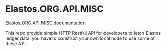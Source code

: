 Elastos.ORG.API.MISC
==============

[Elastos.ORG.API.MISC documentation](https://apimisc.readthedocs.io)

This repo provide simple HTTP Restful API for developers to fetch Elastos ledger data. you have to construct your own local node to use some of these API .
